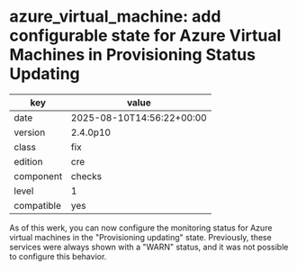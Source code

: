 [//]: # (werk v2)
# azure_virtual_machine: add configurable state for Azure Virtual Machines in Provisioning Status Updating

key        | value
---------- | ---
date       | 2025-08-10T14:56:22+00:00
version    | 2.4.0p10
class      | fix
edition    | cre
component  | checks
level      | 1
compatible | yes

As of this werk, you can now configure the monitoring status
for Azure virtual machines in the "Provisioning updating" state.
Previously, these services were always shown with a "WARN" status,
and it was not possible to configure this behavior.

